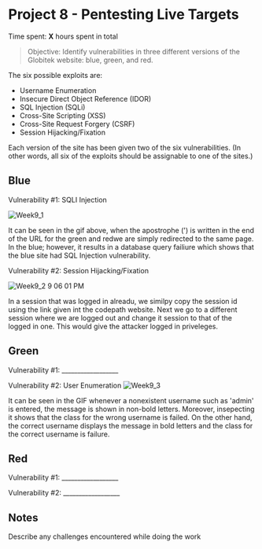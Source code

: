 # Project 8 - Pentesting Live Targets

Time spent: **X** hours spent in total

> Objective: Identify vulnerabilities in three different versions of the Globitek website: blue, green, and red.

The six possible exploits are:
* Username Enumeration
* Insecure Direct Object Reference (IDOR)
* SQL Injection (SQLi)
* Cross-Site Scripting (XSS)
* Cross-Site Request Forgery (CSRF)
* Session Hijacking/Fixation

Each version of the site has been given two of the six vulnerabilities. (In other words, all six of the exploits should be assignable to one of the sites.)

## Blue

Vulnerability #1: SQLI Injection

![Week9_1](https://user-images.githubusercontent.com/32075350/56174054-a816c400-5fbe-11e9-8820-0a9d347a5b29.gif)

It can be seen in the gif above, when the apostrophe (') is written in the end of the URL for the green and redwe are simply redirected to the same page. In the blue; however, it results in a database query failiure which shows that the blue site had SQL Injection vulnerability.


Vulnerability #2: Session Hijacking/Fixation

![Week9_2 9 06 01 PM](https://user-images.githubusercontent.com/32075350/56174822-69830880-5fc2-11e9-92f4-49bf0f08fe66.gif)

In a session that was logged in alreadu, we similpy copy the session id using the link given int the codepath website. Next we go to a different session where we are logged out and change it session to that of the logged in one. This would give the attacker logged in priveleges.



## Green

Vulnerability #1: __________________

Vulnerability #2: User Enumeration 
![Week9_3](https://user-images.githubusercontent.com/32075350/56175198-0abe8e80-5fc4-11e9-8e03-43bccd712614.gif)

It can be seen in the GIF whenever a nonexistent username such as 'admin' is entered, the message is shown in non-bold letters. Moreover, insepecting it shows that the class for the wrong username is failed. On the other hand, the correct username displays the message in bold letters and the class for the correct username is failure.




## Red

Vulnerability #1: __________________

Vulnerability #2: __________________


## Notes

Describe any challenges encountered while doing the work

